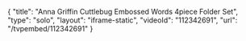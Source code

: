 {
    "title": "Anna Griffin Cuttlebug Embossed Words 4piece Folder Set",
    "type": "solo",
    "layout": "iframe-static",
    "videoId": "112342691",
    "url": "\/tvpembed\/112342691"
}